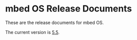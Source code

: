 # mbed OS Release Documents

These are the release documents for mbed OS.

The current version is [5.5](5_5/release_note.md).
